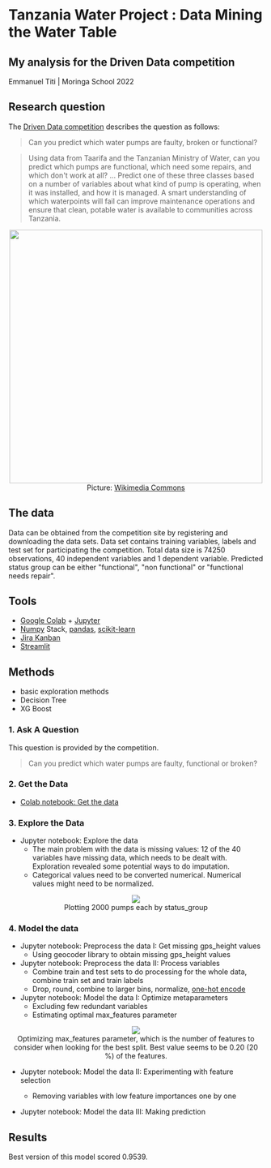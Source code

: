 # Tanzania Water Project : Data Mining the Water Table
## My analysis for the Driven Data competition

Emmanuel Titi | Moringa School 2022

## Research question

The [Driven Data competition](https://www.drivendata.org/competitions/7/pump-it-up-data-mining-the-water-table/) describes the question as follows:

>Can you predict which water pumps are faulty, broken or functional?

>Using data from Taarifa and the Tanzanian Ministry of Water, can you predict which pumps are functional, which need some repairs, and which don't work at all? ... Predict one of these three classes based on a number of variables about what kind of pump is operating, when it was installed, and how it is managed. A smart understanding of which waterpoints will fail can improve maintenance operations and ensure that clean, potable water is available to communities across Tanzania.

<p align="center">
  <img src="https://upload.wikimedia.org/wikipedia/commons/0/04/Flickr_-_usaid.africa_-_Water_pump_provided_by_USAID.jpg" width="500"/><br>
  Picture: <a href="https://commons.wikimedia.org/wiki/File:Flickr_-_usaid.africa_-_Water_pump_provided_by_USAID.jpg">Wikimedia Commons</a>
</p>

## The data

Data can be obtained from the competition site by registering and downloading the data sets. Data set contains training variables, labels and test set for participating the competition. Total data size is 74250 observations, 40 independent variables and 1 dependent variable. Predicted status group can be either "functional", "non functional" or "functional needs repair".

## Tools

* [Google Colab](https://research.google.com/colaboratory/) + [Jupyter](http://jupyter.org/)
* [Numpy](http://www.numpy.org/) Stack, [pandas](http://pandas.pydata.org/), [scikit-learn](http://scikit-learn.org/stable/)
* [Jira Kanban](https://steveogaja.atlassian.net/jira/software/projects/SA/boards/3)
* [Streamlit](https://streamlit.io/)

## Methods

* basic exploration methods
* Decision Tree
* XG Boost

### 1. Ask A Question

This question is provided by the competition.

>Can you predict which water pumps are faulty, functional or broken?

### 2. Get the Data

* [Colab notebook: Get the data](https://github.com/stogaja/Tanzanian-Water-Project/blob/main/TANZANIA_WATER_PROJECT.ipynb)

### 3. Explore the Data

* Jupyter notebook: Explore the data
  * The main problem with the data is missing values: 12 of the 40 variables have missing data, which needs to be dealt with. Exploration revealed some potential ways to do imputation.
  * Categorical values need to be converted numerical. Numerical values might need to be normalized.
  
<p align="center">
  <img src="https://github.com/villeheilala/pumpitup/blob/master/status_group_map.png"/><br>
  Plotting 2000 pumps each by status_group
</p>

### 4. Model the data

* Jupyter notebook: Preprocess the data I: Get missing gps_height values
  * Using geocoder library to obtain missing gps_height values
* Jupyter notebook: Preprocess the data II: Process variables
  * Combine train and test sets to do processing for the whole data, combine train set and train labels
  * Drop, round, combine to larger bins, normalize, [one-hot encode](https://www.quora.com/What-is-one-hot-encoding-and-when-is-it-used-in-data-science)
* Jupyter notebook: Model the data I: Optimize metaparameters
  * Excluding few redundant variables
  * Estimating optimal max_features parameter

<p align="center">
  <img src="https://github.com/villeheilala/pumpitup/blob/master/max_features.png"/><br>
  Optimizing max_features parameter, which is the number of features to consider when looking for the best split. Best value seems to be 0.20 (20 %) of the features.
</p>

* Jupyter notebook: Model the data II: Experimenting with feature selection
  * Removing variables with low feature importances one by one
   
* Jupyter notebook: Model the data III: Making prediction

## Results

Best version of this model scored 0.9539.
